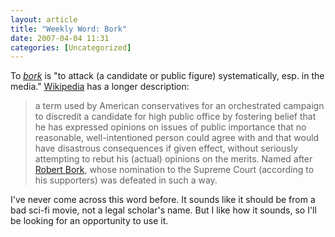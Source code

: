 ```yaml
---
layout: article
title: "Weekly Word: Bork"
date: 2007-04-04 11:31
categories: [Uncategorized]
---
```

To <a href="http://dictionary.reference.com/browse/bork"><em>bork</em></a> is "to attack (a candidate or public figure) systematically, esp. in the media." <a href="http://en.wikipedia.org/wiki/Bork" title="Bork on Wikipedia">Wikipedia</a> has a longer description:

<blockquote>a term used by American conservatives for an orchestrated campaign to discredit a candidate for high public office by fostering belief that he has expressed opinions on issues of public importance that no reasonable, well-intentioned person could agree with and that would have disastrous consequences if given effect, without seriously attempting to rebut his (actual) opinions on the merits. Named after <a href="http://en.wikipedia.org/wiki/Robert_Bork">Robert Bork</a>, whose nomination to the Supreme Court (according to his supporters) was defeated in such a way.</blockquote>

I've never come across this word before. It sounds like it should be from a bad sci-fi movie, not a legal scholar's name. But I like how it sounds, so I'll be looking for an opportunity to use it.
